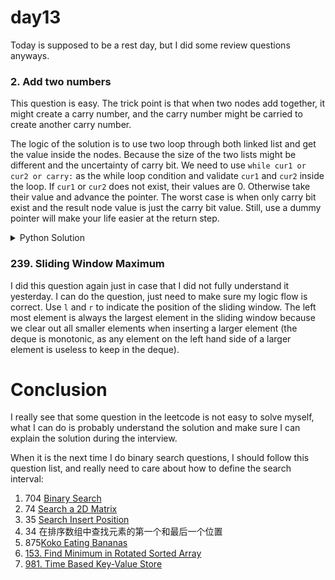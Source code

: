 # day13

Today is supposed to be a rest day, but I did some review questions anyways.

### 2. Add two numbers
This question is easy. The trick point is that when two nodes add together, it might create a carry number, and the carry number might be carried to create another carry number.

The logic of the solution is to use two loop through both linked list and get the value inside the nodes. Because the size of the two lists might be different and the uncertainty of carry bit. We need to use `while cur1 or cur2 or carry:` as the while loop condition and validate `cur1` and `cur2` inside the loop. If `cur1` or `cur2` does not exist, their values are 0. Otherwise take their value and advance the pointer. The worst case is when only carry bit exist and the result node value is just the carry bit value. 
Still, use a dummy pointer will make your life easier at the return step.

<details>
<summary>Python Solution</summary>

```Python
# Definition for singly-linked list.
# class ListNode:
#     def __init__(self, val=0, next=None):
#         self.val = val
#         self.next = next
class Solution:
    def addTwoNumbers(self, l1: Optional[ListNode], l2: Optional[ListNode]) -> Optional[ListNode]:
        # might have carry node
        # use dummy head

        # might always have carry at front, also check the two pointers, if no node, assume value is 0

        carry = 0
        dummy = ListNode(0)
        res = dummy

        cur1 = l1
        cur2 = l2

        while cur1 or cur2 or carry:
            if not cur1:
                cur1_val = 0
            else:
                cur1_val = cur1.val
                cur1 = cur1.next
            if not cur2:
                cur2_val = 0
            else:
                cur2_val = cur2.val
                cur2 = cur2.next

            total = cur1_val + cur2_val + carry
            node_val = total % 10
            carry = total // 10
            new_node = ListNode(node_val)
            res.next = new_node

            # TODO: always remember update condition in while loop or terminate condition in recursion
            res = res.next
        
        return dummy.next
        
```
</details>

### 239. Sliding Window Maximum
I did this question again just in case that I did not fully understand it yesterday. I can do the question, just need to make sure my logic flow is correct. Use `l` and `r` to indicate the position of the sliding window. The left most element is always the largest element in the sliding window because we clear out all smaller elements when inserting a larger element (the deque is monotonic, as any element on the left hand side of a larger element is useless to keep in the deque).


# Conclusion
I really see that some question in the leetcode is not easy to solve myself, what I can do is probably understand the solution and make sure I can explain the solution during the interview.

When it is the next time I do binary search questions, I should follow this question list, and really need to care about how to define the search interval:

1. 704 [Binary Search](https://leetcode.com/problems/binary-search/)
2. 74 [Search a 2D Matrix](https://leetcode.com/problems/search-a-2d-matrix/)
3. 35 [Search Insert Position](https://leetcode.com/problems/search-insert-position/)
4. 34 在排序数组中查找元素的第一个和最后一个位置
5. 875[Koko Eating Bananas](https://leetcode.com/problems/koko-eating-bananas/)
6. [153. Find Minimum in Rotated Sorted Array](https://leetcode.com/problems/find-minimum-in-rotated-sorted-array/)
7. [981. Time Based Key-Value Store](https://leetcode.com/problems/time-based-key-value-store/)
